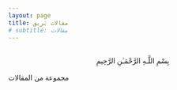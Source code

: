 ```yaml
---
layout: page
title: مقالات بَرِيق
# subtitle: مقالات
---
```


<br>

<center>بِسْمِ اللَّـهِ الرَّحْمَـٰنِ الرَّحِيمِ </center>

<br>
مجموعة من المقالات
